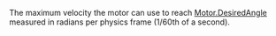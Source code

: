 The maximum velocity the motor can use to reach [Motor.DesiredAngle](https://developer.roblox.com/en-us/api-reference/property/Motor/DesiredAngle) measured in radians per physics frame (1/60th of a second).